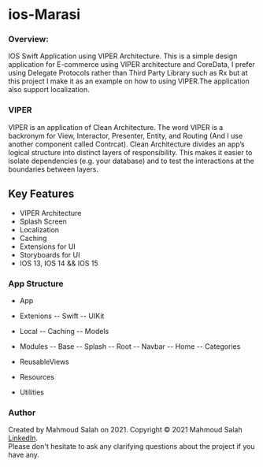 # ios-Marasi

### Overview:
IOS Swift Application using VIPER Architecture.
This is a simple design application for E-commerce using VIPER architecture and CoreData, I prefer using Delegate Protocols rather than Third Party Library such as Rx but at this project I make it as an example on how to using VIPER.The application also support localization.

### VIPER
VIPER is an application of Clean Architecture. The word VIPER is a backronym for View, Interactor, Presenter, Entity, and Routing (And I use another component called Contrcat). Clean Architecture divides an app’s logical structure into distinct layers of responsibility. This makes it easier to isolate dependencies (e.g. your database) and to test the interactions at the boundaries between layers.

## Key Features
- VIPER Architecture
- Splash Screen
- Localization
- Caching
- Extensions for UI
- Storyboards for UI
- IOS 13, IOS 14 && IOS 15
### App Structure
- App

- Extenions -- Swift -- UIKit

- Local -- Caching -- Models

- Modules -- Base -- Splash -- Root -- Navbar -- Home -- Categories 

- ReusableViews 

- Resources

- Utilities

### Author
Created by Mahmoud Salah on 2021. Copyright © 2021 Mahmoud Salah [LinkedIn](https://www.linkedin.com/in/mahmoud-salah-a40465149/).<br/>
Please don't hesitate to ask any clarifying questions about the project if you have any.
